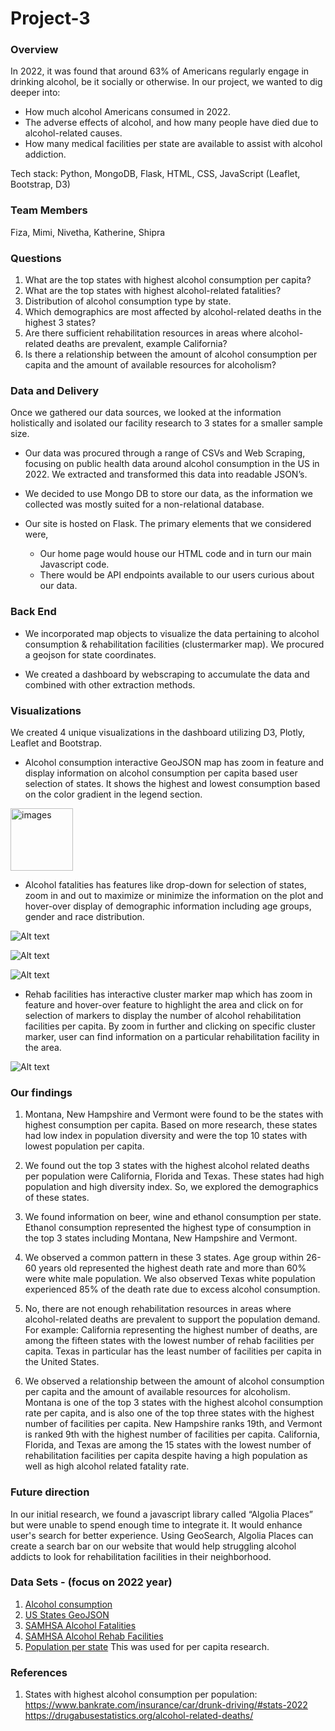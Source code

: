 # Project-3

### Overview
In 2022, it was found that around 63% of Americans regularly engage in drinking alcohol, be it socially or otherwise. In our project, we wanted to dig deeper into:
- How much alcohol Americans consumed in 2022.
- The adverse effects of alcohol, and how many people have died due to alcohol-related causes.
- How many medical facilities per state are available to assist with alcohol addiction.

Tech stack: Python, MongoDB, Flask, HTML, CSS, JavaScript (Leaflet, Bootstrap, D3)

### Team Members 
Fiza, Mimi, Nivetha, Katherine, Shipra


### Questions
1) What are the top states with highest alcohol consumption per capita?
2) What are the top states with highest alcohol-related fatalities?
3) Distribution of alcohol consumption type by state.
4) Which demographics are most affected by alcohol-related deaths in the highest 3 states?
5) Are there sufficient rehabilitation resources in areas where alcohol-related deaths are prevalent, example California?
6) Is there a relationship between the amount of alcohol consumption per capita and the amount of available resources for alcoholism?


### Data and Delivery
Once we gathered our data sources, we looked at the information holistically and isolated our facility research to 3 states for a smaller sample size.

- Our data was procured through a range of CSVs and Web Scraping, focusing on public health data around alcohol consumption in the US in 2022. We extracted and transformed this data into readable JSON’s.

- We decided to use Mongo DB to store our data, as the information we collected was mostly suited for a non-relational database.
  
- Our site is hosted on Flask. The primary elements that we considered were,
  - Our home page would house our HTML code and in turn our main Javascript code.
  - There would be API endpoints available to our users curious about our data.

### Back End
- We incorporated map objects to visualize the data pertaining to alcohol consumption & rehabilitation facilities (clustermarker map). We procured a geojson for state coordinates. 

- We created a dashboard by webscraping to accumulate the data and combined with other extraction methods. 

### Visualizations
We created 4 unique visualizations in the dashboard utilizing D3, Plotly, Leaflet and Bootstrap. 

- Alcohol consumption interactive GeoJSON map has zoom in feature and display information on alcohol consumption per capita based user selection of states. It shows the highest and lowest consumption based on the color gradient in the legend section.


<img src="images/consumption.png" alt="images" width="100"/>

- Alcohol fatalities has features like drop-down for selection of states, zoom in and out to maximize or minimize the information on the plot and hover-over display of demographic information including age groups, gender and race distribution.

![Alt text](images/fatalities_age_groups.png)

![Alt text](images/fatalities_gender.png)

![Alt text](images/fatalities_race.png)
  
- Rehab facilities has interactive cluster marker map which has zoom in feature and hover-over feature to highlight the area and click on for selection of markers to display the number of alcohol rehabilitation facilities per capita. By zoom in further and clicking on specific cluster marker, user can find information on a particular rehabilitation facility in the area.

![Alt text](images/facilities.png)

### Our findings
1) Montana, New Hampshire and Vermont were found to be the states with highest consumption per capita. Based on more research, these states had low index in population diversity and were the top 10 states with lowest population per capita. 

2) We found out the top 3 states with the highest alcohol related deaths per population were California, Florida and Texas. These states had high population and high diversity index. So, we explored the demographics of these states.
   
3) We found information on beer, wine and ethanol consumption per state. Ethanol consumption represented the highest type of consumption in the top 3 states including Montana, New Hampshire and Vermont.

4) We observed a common pattern in these 3 states. Age group within 26-60 years old represented the highest death rate and more than 60% were white male population. We also observed Texas white population experienced 85% of the death rate due to excess alcohol consumption.

5) No, there are not enough rehabilitation resources in areas where alcohol-related deaths are prevalent to support the population demand. For example: California representing the highest number of deaths, are among the fifteen states with the lowest number of rehab facilities per capita. Texas in particular has the least number of facilities per capita in the United States.

6) We observed a relationship between the amount of alcohol consumption per capita and the amount of available resources for alcoholism. Montana is one of the top 3 states with the highest alcohol consumption rate per capita, and is also one of the top three states with the highest number of facilities per capita. New Hampshire ranks 19th, and Vermont is ranked 9th with the highest number of facilities per capita. California, Florida, and Texas are among the 15 states with the lowest number of rehabilitation facilities per capita despite having a high population as well as high alcohol related fatality rate.

### Future direction
In our initial research, we found a javascript library called “Algolia Places” but were unable to spend enough time to integrate it. It would enhance user's search for better experience. Using GeoSearch, Algolia Places can create a search bar on our website that would help struggling alcohol addicts to look for rehabilitation facilities in their neighborhood. 


### Data Sets - (focus on 2022 year)
1) [Alcohol consumption](https://wisevoter.com/state-rankings/alcohol-consumption-by-state/)
2) [US States GeoJSON](https://www.kaggle.com/datasets/pompelmo/usa-states-geojson)
3) [SAMHSA Alcohol Fatalities](https://www.samhsa.gov/data/quick-statistics-results?qs_type=teds&state=California&year=2022&type=Admissions&view=full)
4) [SAMHSA Alcohol Rehab Facilities](https://www.samhsa.gov/data/report/national-directory-of-drug-and-alcohol-abuse-treatment-facilities)
5) [Population per state](https://www.statista.com/statistics/183497/population-in-the-federal-states-of-the-us/) This was used for per capita research. 

### References
1) States with highest alcohol consumption per population:<br> https://www.bankrate.com/insurance/car/drunk-driving/#stats-2022 <br> https://drugabusestatistics.org/alcohol-related-deaths/

